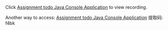 Click [Assignment todo Java Console Application](https://drive.google.com/file/d/1pDUcwrf0sHVRsXCgIojMCEzSkyF4Sd0Y/view?usp=sharing) to view recording.

Another way to access: [Assignment todo Java Console Application](https://pan.baidu.com/s/1DlAa1usnBgztnb7h6pXL6Q)
提取码: f4bk
